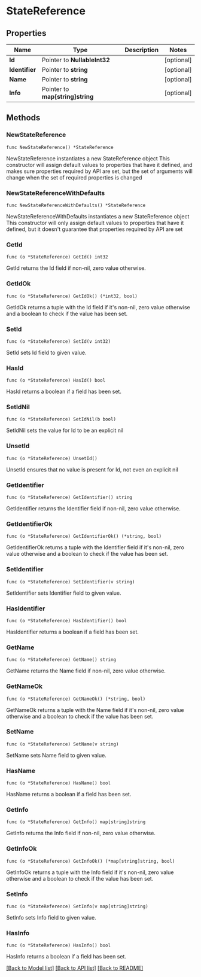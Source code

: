 # StateReference

## Properties

Name | Type | Description | Notes
------------ | ------------- | ------------- | -------------
**Id** | Pointer to **NullableInt32** |  | [optional] 
**Identifier** | Pointer to **string** |  | [optional] 
**Name** | Pointer to **string** |  | [optional] 
**Info** | Pointer to **map[string]string** |  | [optional] 

## Methods

### NewStateReference

`func NewStateReference() *StateReference`

NewStateReference instantiates a new StateReference object
This constructor will assign default values to properties that have it defined,
and makes sure properties required by API are set, but the set of arguments
will change when the set of required properties is changed

### NewStateReferenceWithDefaults

`func NewStateReferenceWithDefaults() *StateReference`

NewStateReferenceWithDefaults instantiates a new StateReference object
This constructor will only assign default values to properties that have it defined,
but it doesn't guarantee that properties required by API are set

### GetId

`func (o *StateReference) GetId() int32`

GetId returns the Id field if non-nil, zero value otherwise.

### GetIdOk

`func (o *StateReference) GetIdOk() (*int32, bool)`

GetIdOk returns a tuple with the Id field if it's non-nil, zero value otherwise
and a boolean to check if the value has been set.

### SetId

`func (o *StateReference) SetId(v int32)`

SetId sets Id field to given value.

### HasId

`func (o *StateReference) HasId() bool`

HasId returns a boolean if a field has been set.

### SetIdNil

`func (o *StateReference) SetIdNil(b bool)`

 SetIdNil sets the value for Id to be an explicit nil

### UnsetId
`func (o *StateReference) UnsetId()`

UnsetId ensures that no value is present for Id, not even an explicit nil
### GetIdentifier

`func (o *StateReference) GetIdentifier() string`

GetIdentifier returns the Identifier field if non-nil, zero value otherwise.

### GetIdentifierOk

`func (o *StateReference) GetIdentifierOk() (*string, bool)`

GetIdentifierOk returns a tuple with the Identifier field if it's non-nil, zero value otherwise
and a boolean to check if the value has been set.

### SetIdentifier

`func (o *StateReference) SetIdentifier(v string)`

SetIdentifier sets Identifier field to given value.

### HasIdentifier

`func (o *StateReference) HasIdentifier() bool`

HasIdentifier returns a boolean if a field has been set.

### GetName

`func (o *StateReference) GetName() string`

GetName returns the Name field if non-nil, zero value otherwise.

### GetNameOk

`func (o *StateReference) GetNameOk() (*string, bool)`

GetNameOk returns a tuple with the Name field if it's non-nil, zero value otherwise
and a boolean to check if the value has been set.

### SetName

`func (o *StateReference) SetName(v string)`

SetName sets Name field to given value.

### HasName

`func (o *StateReference) HasName() bool`

HasName returns a boolean if a field has been set.

### GetInfo

`func (o *StateReference) GetInfo() map[string]string`

GetInfo returns the Info field if non-nil, zero value otherwise.

### GetInfoOk

`func (o *StateReference) GetInfoOk() (*map[string]string, bool)`

GetInfoOk returns a tuple with the Info field if it's non-nil, zero value otherwise
and a boolean to check if the value has been set.

### SetInfo

`func (o *StateReference) SetInfo(v map[string]string)`

SetInfo sets Info field to given value.

### HasInfo

`func (o *StateReference) HasInfo() bool`

HasInfo returns a boolean if a field has been set.


[[Back to Model list]](../README.md#documentation-for-models) [[Back to API list]](../README.md#documentation-for-api-endpoints) [[Back to README]](../README.md)


